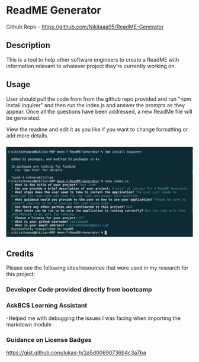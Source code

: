 # ReadME Generator
Github Repo - https://github.com/Nikitaaa95/ReadME-Generator

## Description

This is a tool to help other software engineers to create a ReadME with information relevant to whatever project they're currently working on.

## Usage

User should pull the code from from the github repo provided and run "npm install inquirer" and then run the index.js and answer the prompts as they appear. Once all the questions have been addressed, a new ReadMe file will be generated.

View the readme and edit it as you like if you want to change formatting or add more details.

### 
![main page](assets/Screenshot.png)

## Credits

Please see the following sites/resources that were used in my research for this project:

### Developer Code provided directly from bootcamp

### AskBCS Learning Assistant
-Helped me with debugging the issues I was facing when importing the markdown module

### Guidance on License Badges
https://gist.github.com/lukas-h/2a5d00690736b4c3a7ba